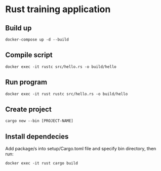 # Rust training application

## Build up
```
docker-compose up -d --build
```

## Compile script
```
docker exec -it rustc src/hello.rs -o build/hello
```

## Run program
```
docker exec -it rust rustc src/hello.rs -o build/hello
```

## Create project
```
cargo new --bin [PROJECT-NAME]
```

## Install dependecies
Add package/s into setup/Cargo.toml file and specify bin directory, then run:
```
docker exec -it rust cargo build
```